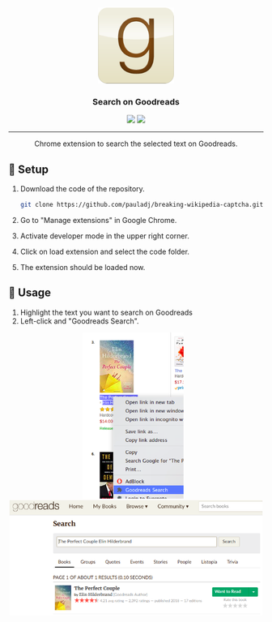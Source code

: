 <div align="center"><img src="img/logo.png" width="150" /></div>

<h3 align="center">Search on Goodreads</h3>

<div align="center">
    <img src="https://img.shields.io/badge/Javascript--yellow?logo=javascript" />
    <img src="https://img.shields.io/badge/Chrome Extension-Manifest v2.0-blue?logo=google" />
</div>

------


<p align="center">Chrome extension to search the selected text on Goodreads.</p>

## 🔧 Setup 

1. Download the code of the repository.

   ```bash
   git clone https://github.com/pauladj/breaking-wikipedia-captcha.git
   ```

2. Go to "Manage extensions" in Google Chrome.
3. Activate developer mode in the upper right corner.
4. Click on load extension and select the code folder.
5. The extension should be loaded now.


## 🎈 Usage 

1. Highlight the text you want to search on Goodreads
2. Left-click and "Goodreads Search". 

<div align="center">
<img src="img/amazon.png" width="200" />&nbsp;&nbsp;&nbsp;<img src="img/goodreads.png" width="500" />
</div>

